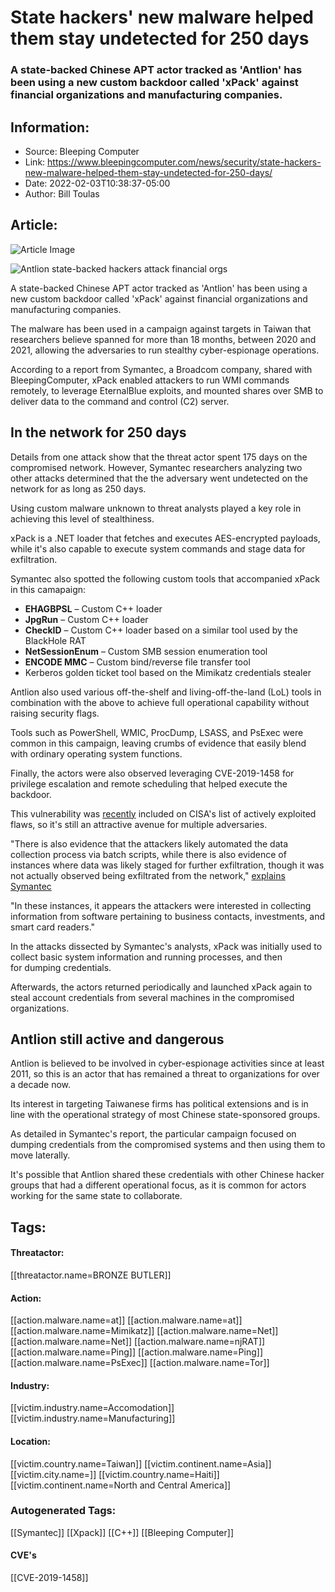 # State hackers' new malware helped them stay undetected for 250 days
### A state-backed Chinese APT actor tracked as 'Antlion' has been using a new custom backdoor called 'xPack' against financial organizations and manufacturing companies.

## Information:
+ Source: Bleeping Computer
+ Link: https://www.bleepingcomputer.com/news/security/state-hackers-new-malware-helped-them-stay-undetected-for-250-days/
+ Date: 2022-02-03T10:38:37-05:00
+ Author: Bill Toulas


## Article:
![Article Image](https://www.bleepstatic.com/content/hl-images/2021/11/08/China_hacker_silhouette.jpg)

![Antlion state-backed hackers attack financial orgs](https://www.bleepstatic.com/content/hl-images/2021/11/08/China_hacker_silhouette.jpg?rand=1605500695)


A state-backed Chinese APT actor tracked as 'Antlion' has been using a new custom backdoor called 'xPack' against financial organizations and manufacturing companies.


The malware has been used in a campaign against targets in Taiwan that researchers believe spanned for more than 18 months, between 2020 and 2021, allowing the adversaries to run stealthy cyber-espionage operations.


According to a report from Symantec, a Broadcom company, shared with BleepingComputer, xPack enabled attackers to run WMI commands remotely, to leverage EternalBlue exploits, and mounted shares over SMB to deliver data to the command and control (C2) server.


In the network for 250 days
---------------------------


Details from one attack show that the threat actor spent 175 days on the compromised network. However, Symantec researchers analyzing two other attacks determined that the the adversary went undetected on the network for as long as 250 days.


Using custom malware unknown to threat analysts played a key role in achieving this level of stealthiness.


xPack is a .NET loader that fetches and executes AES-encrypted payloads, while it's also capable to execute system commands and stage data for exfiltration.


Symantec also spotted the following custom tools that accompanied xPack in this camapaign:


* **EHAGBPSL** – Custom C++ loader
* **JpgRun** – Custom C++ loader
* **CheckID** – Custom C++ loader based on a similar tool used by the BlackHole RAT
* **NetSessionEnum** – Custom SMB session enumeration tool
* **ENCODE MMC** – Custom bind/reverse file transfer tool
* Kerberos golden ticket tool based on the Mimikatz credentials stealer

Antlion also used various off-the-shelf and living-off-the-land (LoL) tools in combination with the above to achieve full operational capability without raising security flags.


Tools such as PowerShell, WMIC, ProcDump, LSASS, and PsExec were common in this campaign, leaving crumbs of evidence that easily blend with ordinary operating system functions.


Finally, the actors were also observed leveraging CVE-2019-1458 for privilege escalation and remote scheduling that helped execute the backdoor.


This vulnerability was [recently](https://www.bleepingcomputer.com/news/security/cisa-alerts-federal-agencies-of-ancient-bugs-still-being-exploited/) included on CISA's list of actively exploited flaws, so it's still an attractive avenue for multiple adversaries.



"There is also evidence that the attackers likely automated the data collection process via batch scripts, while there is also evidence of instances where data was likely staged for further exfiltration, though it was not actually observed being exfiltrated from the network," [explains Symantec](https://symantec-enterprise-blogs.security.com/blogs/threat-intelligence/china-apt-antlion-taiwan-financial-attacks)



"In these instances, it appears the attackers were interested in collecting information from software pertaining to business contacts, investments, and smart card readers."


In the attacks dissected by Symantec's analysts, xPack was initially used to collect basic system information and running processes, and then for dumping credentials.


Afterwards, the actors returned periodically and launched xPack again to steal account credentials from several machines in the compromised organizations.


Antlion still active and dangerous
----------------------------------


Antlion is believed to be involved in cyber-espionage activities since at least 2011, so this is an actor that has remained a threat to organizations for over a decade now.


Its interest in targeting Taiwanese firms has political extensions and is in line with the operational strategy of most Chinese state-sponsored groups.


As detailed in Symantec's report, the particular campaign focused on dumping credentials from the compromised systems and then using them to move laterally.


It's possible that Antlion shared these credentials with other Chinese hacker groups that had a different operational focus, as it is common for actors working for the same state to collaborate.





## Tags:

#### Threatactor:
[[threatactor.name=BRONZE BUTLER]]

#### Action:
[[action.malware.name=at]] [[action.malware.name=at]] [[action.malware.name=Mimikatz]] [[action.malware.name=Net]] [[action.malware.name=Net]] [[action.malware.name=njRAT]] [[action.malware.name=Ping]] [[action.malware.name=Ping]] [[action.malware.name=PsExec]] [[action.malware.name=Tor]]

#### Industry:
[[victim.industry.name=Accomodation]] [[victim.industry.name=Manufacturing]]

#### Location:
[[victim.country.name=Taiwan]] [[victim.continent.name=Asia]] [[victim.city.name=]] [[victim.country.name=Haiti]] [[victim.continent.name=North and Central America]]

### Autogenerated Tags:
[[Symantec]] [[Xpack]] [[C++]] [[Bleeping Computer]]
#### CVE's
[[CVE-2019-1458]]

